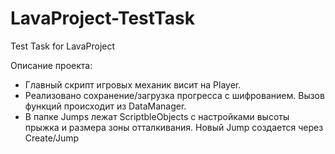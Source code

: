 # LavaProject-TestTask
Test Task for LavaProject

Описание проекта:
- Главный скрипт игровых механик висит на Player.
- Реализовано сохранение/загрузка прогресса с шифрованием. Вызов функций происходит из DataManager.
- В папке Jumps лежат ScriptbleObjects с настройками высоты прыжка и размера зоны отталкивания. Новый Jump создается через Create/Jump
